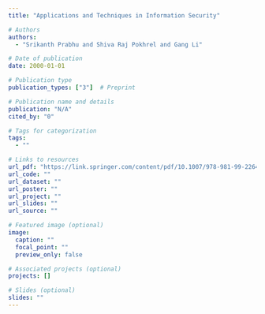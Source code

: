 ```yaml
---
title: "Applications and Techniques in Information Security"

# Authors
authors:
  - "Srikanth Prabhu and Shiva Raj Pokhrel and Gang Li"

# Date of publication
date: 2000-01-01

# Publication type
publication_types: ["3"]  # Preprint

# Publication name and details
publication: "N/A"
cited_by: "0"

# Tags for categorization
tags:
  - ""

# Links to resources
url_pdf: "https://link.springer.com/content/pdf/10.1007/978-981-99-2264-2.pdf"  # Link to the resource
url_code: ""
url_dataset: ""
url_poster: ""
url_project: ""
url_slides: ""
url_source: ""

# Featured image (optional)
image:
  caption: ""
  focal_point: ""
  preview_only: false

# Associated projects (optional)
projects: []

# Slides (optional)
slides: ""
---
```

